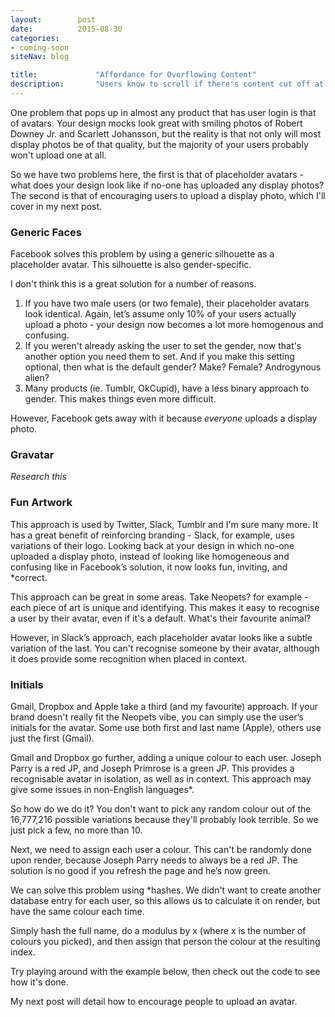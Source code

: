 ```yaml
---
layout:        post
date:          2015-08-30
categories:    
- coming-soon
siteNav: blog

title:             "Affordance for Overflowing Content"
description:       "Users know to scroll if there's content cut off at the fold. However this isn't always possible in responsive design, so we need an alternative."
---
```


One problem that pops up in almost any product that has user login is that of avatars. Your design mocks look great with smiling photos of Robert Downey Jr. and Scarlett Johansson, but the reality is that not only will most display photos be of that quality, but the majority of your users probably won't upload one at all. 

So we have two problems here, the first is that of placeholder avatars - what does your design look like if no-one has uploaded any display photos? The second is that of encouraging users to upload a display photo, which I'll cover in my next post. 

### Generic Faces
Facebook solves this problem by using a generic silhouette as a placeholder avatar. This silhouette is also gender-specific. 

I don't think this is a great solution for a number of reasons. 

1. If you have two male users (or two female), their placeholder avatars look identical. Again, let’s assume only 10% of your users actually upload a photo - your design now becomes a lot more homogenous and confusing. 
2. If you weren't already asking the user to set the gender, now that's another option you need them to set. And if you make this setting optional, then what is the default gender? Make? Female? Androgynous alien?
3. Many products (ie. Tumblr, OkCupid), have a less binary approach to gender. This makes things even more difficult. 

However, Facebook gets away with it because *everyone* uploads a display photo. 

### Gravatar
*Research this*

### Fun Artwork
This approach is used by Twitter, Slack, Tumblr and I'm sure many more. It has a great benefit of reinforcing branding - Slack, for example, uses variations of their logo.  Looking back at your design in which no-one uploaded a display photo, instead of looking like homogeneous and confusing like in Facebook’s solution, it now looks fun, inviting, and *correct.

This approach can be great in some areas. Take Neopets? for example - each piece of art is unique and identifying. This makes it easy to recognise a user by their avatar, even if it's a default. What's their  favourite animal? 

However, in Slack’s approach, each placeholder avatar looks like a subtle variation of the last. You can't recognise someone by their avatar, although it does provide some recognition when placed in context. 

### Initials
Gmail, Dropbox and Apple take a third (and my favourite) approach. If your brand doesn't really fit the Neopets vibe, you can simply use the user’s initials for the avatar. Some use both first and last name (Apple), others use just the first (Gmail). 

Gmail and Dropbox go further, adding a unique colour to each user. Joseph Parry is a red JP, and Joseph Primrose is a green JP. This provides a recognisable avatar in isolation, as well as in context. 
This approach may give some issues in non-English languages*. 

So how do we do it? You don't want to pick any random colour out of the 16,777,216 possible variations because they'll probably look terrible. So we just pick a few, no more than 10.

Next, we need to assign each user a colour. This can't be randomly done upon render, because Joseph Parry needs to always be a red JP. The solution is no good if you refresh the page and he’s now green. 

We can solve this problem using *hashes. We didn't want to create another database entry for each user, so this allows us to calculate it on render, but have the same colour each time. 

Simply hash the full name, do a modulus by x (where x is the number of colours you picked), and then assign that person the colour at the resulting index. 

Try playing around with the example below, then check out  the code to see how it's done. 

My next post will detail how to encourage people to upload an avatar.